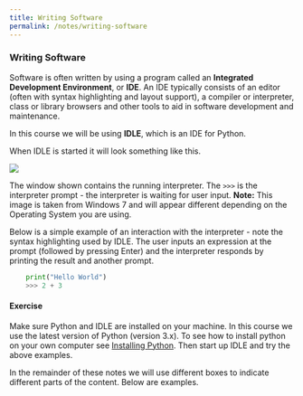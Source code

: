 ```yaml
---
title: Writing Software
permalink: /notes/writing-software
---
```


### Writing Software

Software is often written by using a program called an **Integrated Development Environment**, or **IDE**. An IDE typically consists of an editor (often with syntax highlighting and layout support), a compiler or interpreter, class or library browsers and other tools to aid in software development and maintenance.

In this course we will be using **IDLE**, which is an IDE for Python.

When IDLE is started it will look something like this.

![](images/Shell.png)

The window shown contains the running interpreter. The `>>>` is the interpreter prompt - the interpreter is waiting for user input. **Note:** This image is taken from Windows 7 and will appear different depending on the Operating System you are using.

Below is a simple example of an interaction with the interpreter - note the syntax highlighting used by IDLE. The user inputs an expression at the prompt (followed by pressing Enter) and the interpreter responds by printing the result and another prompt.

```python
	print("Hello World")
    >>> 2 + 3
```

#### Exercise

Make sure Python and IDLE are installed on your machine. In this course we use the latest version of Python (version 3.x). To see how to install python on your own computer see [Installing Python](/installing-python). Then start up IDLE and try the above examples.

In the remainder of these notes we will use different boxes to indicate different parts of the content. Below are examples.

